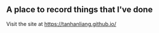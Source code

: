 ## A place to record things that I've done
Visit the site at <a href="https://tanhanliang.github.io/">https://tanhanliang.github.io/</a>